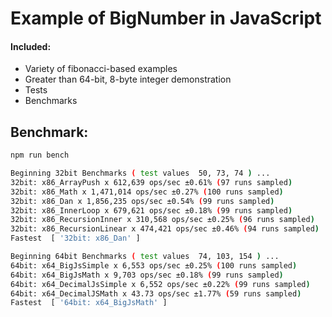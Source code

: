 # Example of BigNumber in JavaScript


#### Included:
- Variety of fibonacci-based examples
- Greater than 64-bit, 8-byte integer demonstration
- Tests
- Benchmarks

## Benchmark:

```sh
npm run bench
```

```sh
Beginning 32bit Benchmarks ( test values  50, 73, 74 ) ...
32bit: x86_ArrayPush x 612,639 ops/sec ±0.61% (97 runs sampled)
32bit: x86_Math x 1,471,014 ops/sec ±0.27% (100 runs sampled)
32bit: x86_Dan x 1,856,235 ops/sec ±0.54% (99 runs sampled)
32bit: x86_InnerLoop x 679,621 ops/sec ±0.18% (99 runs sampled)
32bit: x86_RecursionInner x 310,568 ops/sec ±0.25% (96 runs sampled)
32bit: x86_RecursionLinear x 474,421 ops/sec ±0.46% (94 runs sampled)
Fastest  [ '32bit: x86_Dan' ]

Beginning 64bit Benchmarks ( test values  74, 103, 154 ) ...
64bit: x64_BigJsSimple x 6,553 ops/sec ±0.25% (100 runs sampled)
64bit: x64_BigJsMath x 9,703 ops/sec ±0.18% (99 runs sampled)
64bit: x64_DecimalJsSimple x 6,552 ops/sec ±0.22% (99 runs sampled)
64bit: x64_DecimalJSMath x 43.73 ops/sec ±1.77% (59 runs sampled)
Fastest  [ '64bit: x64_BigJsMath' ]
```
